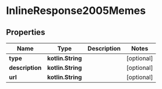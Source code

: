
# InlineResponse2005Memes

## Properties
Name | Type | Description | Notes
------------ | ------------- | ------------- | -------------
**type** | **kotlin.String** |  |  [optional]
**description** | **kotlin.String** |  |  [optional]
**url** | **kotlin.String** |  |  [optional]



